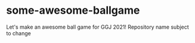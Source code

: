 # some-awesome-ballgame
Let's make an awesome ball game for GGJ 2021! Repository name subject to change
